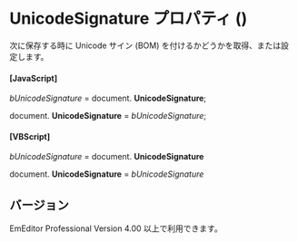 # UnicodeSignature プロパティ ()

次に保存する時に Unicode サイン (BOM) を付けるかどうかを取得、または設定します。

#### \[JavaScript\]

_bUnicodeSignature_ = document. **UnicodeSignature**;

document. **UnicodeSignature** = _bUnicodeSignature_;

#### \[VBScript\]

_bUnicodeSignature_ = document. **UnicodeSignature**

document. **UnicodeSignature** = _bUnicodeSignature_

## バージョン

EmEditor Professional Version 4.00 以上で利用できます。
